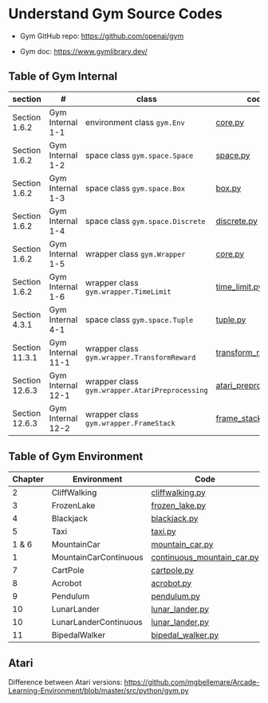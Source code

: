 # Understand Gym Source Codes

- Gym GitHub repo: https://github.com/openai/gym

- Gym doc: https://www.gymlibrary.dev/

## Table of Gym Internal

| section | \# | class | codes |
| --- | --- | --- | --- |
| Section 1.6.2 | Gym Internal 1-1 | environment class `gym.Env` | [core.py](https://github.com/openai/gym/blob/master/gym/core.py) |
| Section 1.6.2 | Gym Internal 1-2 | space class `gym.space.Space` | [space.py](https://github.com/openai/gym/blob/master/gym/spaces/space.py) |
| Section 1.6.2 | Gym Internal 1-3 | space class `gym.space.Box` | [box.py](https://github.com/openai/gym/blob/master/gym/spaces/box.py) |
| Section 1.6.2 | Gym Internal 1-4 | space class `gym.space.Discrete` | [discrete.py](https://github.com/openai/gym/blob/master/gym/spaces/discrete.py) |
| Section 1.6.2 | Gym Internal 1-5 | wrapper class `gym.Wrapper` | [core.py](https://github.com/openai/gym/blob/master/gym/core.py) |
| Section 1.6.2 | Gym Internal 1-6 | wrapper class `gym.wrapper.TimeLimit` | [time_limit.py](https://github.com/openai/gym/blob/master/gym/wrappers/time_limit.py) |
| Section 4.3.1 | Gym Internal 4-1 | space class `gym.space.Tuple` | [tuple.py](https://github.com/openai/gym/blob/master/gym/spaces/tuple.py) |
| Section 11.3.1 | Gym Internal 11-1 | wrapper class `gym.wrapper.TransformReward` | [transform_reward.py](https://github.com/openai/gym/blob/master/gym/wrappers/transform_reward.py) |
| Section 12.6.3 | Gym Internal 12-1 | wrapper class `gym.wrapper.AtariPreprocessing` | [atari_preprocessing.py](https://github.com/openai/gym/blob/master/gym/wrappers/atari_preprocessing.py) |
| Section 12.6.3 | Gym Internal 12-2 | wrapper class `gym.wrapper.FrameStack` | [frame_stack.py](https://github.com/openai/gym/blob/master/gym/wrappers/frame_stack.py) |

## Table of Gym Environment

| Chapter | Environment | Code |
| --- | --- | --- |
| 2 | CliffWalking | [cliffwalking.py](https://github.com/openai/gym/blob/master/gym/envs/toy_text/cliffwalking.py) |
| 3 | FrozenLake | [frozen_lake.py](https://github.com/openai/gym/blob/master/gym/envs/toy_text/frozen_lake.py) |
| 4 | Blackjack | [blackjack.py](https://github.com/openai/gym/blob/master/gym/envs/toy_text/blackjack.py) |
| 5 | Taxi | [taxi.py](https://github.com/openai/gym/blob/master/gym/envs/toy_text/taxi.py) |
| 1 & 6 | MountainCar | [mountain_car.py](https://github.com/openai/gym/blob/master/gym/envs/classic_control/mountain_car.py) |
| 1 | MountainCarContinuous | [continuous_mountain_car.py](https://github.com/openai/gym/blob/master/gym/envs/classic_control/continuous_mountain_car.py) |
| 7 | CartPole | [cartpole.py](https://github.com/openai/gym/blob/master/gym/envs/classic_control/cartpole.py) |
| 8 | Acrobot | [acrobot.py](https://github.com/openai/gym/blob/master/gym/envs/classic_control/acrobot.py) |
| 9 | Pendulum | [pendulum.py](https://github.com/openai/gym/blob/master/gym/envs/classic_control/pendulum.py) |
| 10 | LunarLander | [lunar_lander.py](https://github.com/openai/gym/blob/master/gym/envs/box2d/lunar_lander.py) |
| 10 | LunarLanderContinuous | [lunar_lander.py](https://github.com/openai/gym/blob/master/gym/envs/box2d/lunar_lander.py) |
| 11 | BipedalWalker | [bipedal_walker.py](https://github.com/openai/gym/blob/master/gym/envs/box2d/bipedal_walker.py) |

## Atari

Difference between Atari versions:
https://github.com/mgbellemare/Arcade-Learning-Environment/blob/master/src/python/gym.py